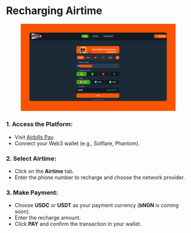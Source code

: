 # Recharging Airtime

<figure><img src="../../.gitbook/assets/Airtime.png" alt=""><figcaption></figcaption></figure>

### 1. **Access the Platform:**

* Visit [Airbills Pay](https://app.airbillspay.com/).
* Connect your Web3 wallet (e.g., Solflare, Phantom).

### **2. Select Airtime:**

* Click on the **Airtime** tab.
* Enter the phone number to recharge and choose the network provider.

### **3. Make Payment:**

* Choose **USDC** or **USDT** as your payment currency (**bNGN** is coming soon).
* Enter the recharge amount.
* Click **PAY** and confirm the transaction in your wallet.
